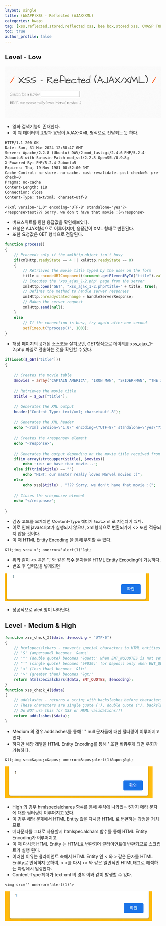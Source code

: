 ```yaml
---
layout: single
title: (bWAPP)XSS - Reflected (AJAX/XML)
categories: bwapp
tag: [xss,reflected,stored,reflected xss, bee box,stored xss, OWASP TOP 10, OWASP, bwapp, dom xss]
toc: true
author_profile: false
---
```


## Level - Low

![그림 1-1](/assets/image/bwapp/xss/Reflected%20(AJAX-XML)-archive/image.png)
- 영화 검색기능이 존재한다.
- 이 떄 데이터의 요청과 응답이 AJAX-XML 형식으로 전달되는 듯 하다.

```
HTTP/1.1 200 OK
Date: Sun, 31 Mar 2024 12:58:47 GMT
Server: Apache/2.2.8 (Ubuntu) DAV/2 mod_fastcgi/2.4.6 PHP/5.2.4-2ubuntu5 with Suhosin-Patch mod_ssl/2.2.8 OpenSSL/0.9.8g
X-Powered-By: PHP/5.2.4-2ubuntu5
Expires: Thu, 19 Nov 1981 08:52:00 GMT
Cache-Control: no-store, no-cache, must-revalidate, post-check=0, pre-check=0
Pragma: no-cache
Content-Length: 118
Connection: close
Content-Type: text/xml; charset=utf-8

<?xml version="1.0" encoding="UTF-8" standalone="yes"?><response>test??? Sorry, we don't have that movie :(</response>
```

- 버프스위트를 통한 응답값을 확인해보았다.
- 요청은 AJAX형식으로 이루어지며, 응답값이 XML 형태로 반환된다.
- 또한 요청값은 GET 형식으로 전달된다.

```javascript
function process()
{
    // Proceeds only if the xmlHttp object isn't busy
    if(xmlHttp.readyState == 4 || xmlHttp.readyState == 0)
    {
        // Retrieves the movie title typed by the user on the form
        title = encodeURIComponent(document.getElementById("title").value);
        // Executes the 'xss_ajax_1-2.php' page from the server
        xmlHttp.open("GET", "xss_ajax_1-2.php?title=" + title, true);  
        // Defines the method to handle server responses
        xmlHttp.onreadystatechange = handleServerResponse;
        // Makes the server request
        xmlHttp.send(null);
    }
    else
        // If the connection is busy, try again after one second  
        setTimeout("process()", 1000);
}
```

- 해당 페이지의 공개된 소스코들 살펴보면, GET형식으로 데이터를 xss_ajax_1-2.php 파일로 전송하는 것을 확인할 수 있다.

```php
if(isset($_GET["title"]))
{

    // Creates the movie table
    $movies = array("CAPTAIN AMERICA", "IRON MAN", "SPIDER-MAN", "THE INCREDIBLE HULK", "THE WOLVERINE", "THOR", "X-MEN");

    // Retrieves the movie title
    $title = $_GET["title"];

    // Generates the XML output
    header("Content-Type: text/xml; charset=utf-8");

    // Generates the XML header
    echo "<?xml version=\"1.0\" encoding=\"UTF-8\" standalone=\"yes\"?>";

    // Creates the <response> element
    echo "<response>";

    // Generates the output depending on the movie title received from the client
    if(in_array(strtoupper($title), $movies))
        echo "Yes! We have that movie...";
    else if(trim($title) == "")
        echo "HINT: our master really loves Marvel movies :)";
    else
        echo xss($title) . "??? Sorry, we don't have that movie :(";

    // Closes the <response> element
    echo "</response>";

}
```

- 검증 코드를 보게되면 Content-Type 헤더가 text.xml 로 지정되어 있다.
- 이로 인해 javascript가 실행되지 않으며, xml형식으로 변환되기에 <> 또한 적용되지 않을 것이다.
- 이 때 HTML Entity Encoding 을 통해 우회할 수 있다.

```
&lt;img src='x'; onerror='alert(1)'&gt;
```

- 위와 같이 <> 혹은 ",' 와 같은 특수 문자들을 HTML Entity Encoding이 가능하다.
- 변조 후 입력값을 넣게되면

![그림 1-2](/assets/image/bwapp/xss/Reflected%20(AJAX-XML)-archive/image-1.png)

- 성공적으로 alert 창이 나타난다.

## Level - Medium & High

```php
function xss_check_3($data, $encoding = "UTF-8")
{
    // htmlspecialchars - converts special characters to HTML entities    
    // '&' (ampersand) becomes '&amp;' 
    // '"' (double quote) becomes '&quot;' when ENT_NOQUOTES is not set
    // "'" (single quote) becomes '&#039;' (or &apos;) only when ENT_QUOTES is set
    // '<' (less than) becomes '&lt;'
    // '>' (greater than) becomes '&gt;'  
    return htmlspecialchars($data, ENT_QUOTES, $encoding);
}
function xss_check_4($data)
{
    // addslashes - returns a string with backslashes before characters that need to be quoted in database queries etc.
    // These characters are single quote ('), double quote ("), backslash (\) and NUL (the NULL byte).
    // Do NOT use this for XSS or HTML validations!!!
    return addslashes($data);
}
```

- Medium 의 경우 addslashes를 통해 ' " null 문자들에 대한 필터링이 이루어지고 있다.
- 하지만 해당 레벨을 HTML Entity Encoding를 통해 ' 또한 바꿔주게 되면 우회가 가능하다.

```
&lt;img src=&apos;x&apos; onerror=&apos;alert(1)&apos;&gt;
```
![그림 1-3](/assets/image/bwapp/xss/Reflected%20(AJAX-XML)-archive/image-2.png)

- High 의 경우 htmlspecialchares 함수를 통해 주석에 나와있는 5가지 메타 문자에 대한 필터링이 이루어지고 있다.
- 이 경우 해당 문제에서 HTML Entity 값을 다시금 HTML 로 변환하는 과정을 거치므로
- 메타문자를 그대로 사용할시 htmlspecialchars 함수를 통해 HTML Entity Encoding가 이루어지고
- 이 때 다시금 HTML Entity 는 HTML로 변환되어 클라이언트에 반환되므로 스크립트가 실행 된다.
- 이러한 이유는 클라이언트 측에서 HTML Entity 인 &lt; 와 &gt; 같은 문자를 HTML Entity로 인식하지 못하여, &lt; &gt;를 다시 <> 와 같은 일반적인 HTML태그로 해석하는 과정에서 발생한다.
- Content-Type 헤더가 text:xml 의 경우 이와 같이 발생할 수 있다.

```
<img src='' onerror='alert(1)'>
```

![alt text](/assets/image/bwapp/xss/Reflected%20(AJAX-XML)-archive/image-3.png)